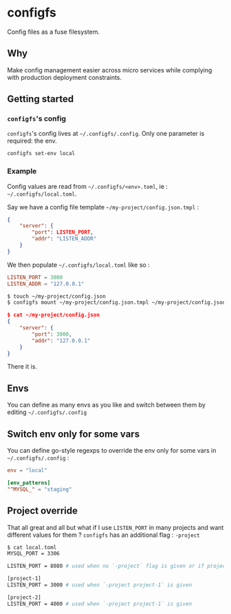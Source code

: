 # configfs

Config files as a fuse filesystem.

## Why

Make config management easier across micro services while complying with production deployment constraints.

## Getting started

### `configfs`'s config

`configfs`'s config lives at `~/.configfs/.config`. Only one parameter is required: the env.

```sh
configfs set-env local
```

### Example

Config values are read from `~/.configfs/<env>.toml`, ie : `~/.configfs/local.toml`.

Say we have a config file template `~/my-project/config.json.tmpl` :
```json
{
	"server": {
		"port": LISTEN_PORT,
		"addr": "LISTEN_ADDR"
	}
}
```
We then populate `~/.configfs/local.toml` like so :
```toml
LISTEN_PORT = 3000
LISTEN_ADDR = "127.0.0.1"
```

```sh
$ touch ~/my-project/config.json
$ configfs mount ~/my-project/config.json.tmpl ~/my-project/config.json
```

```json
$ cat ~/my-project/config.json
{
	"server": {
		"port": 3000,
		"addr": "127.0.0.1"
	}
}
```

There it is.

## Envs

You can define as many envs as you like and switch between them by editing `~/.configfs/.config`

## Switch env only for some vars

You can define go-style regexps to override the env only for some vars in `~/.configfs/.config` :

```toml
env = "local"

[env_patterns]
"^MYSQL_" = "staging"
```

## Project override

That all great and all but what if I use `LISTEN_PORT` in many projects and want different values for them ?
`configfs` has an additional flag : `-project`

```sh
$ cat local.toml
MYSQL_PORT = 3306

LISTEN_PORT = 8080 # used when no `-project` flag is given or if project does not match

[project-1]
LISTEN_PORT = 3000 # used when `-project project-1` is given

[project-2]
LISTEN_PORT = 4000 # used when `-project project-1` is given
```
